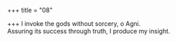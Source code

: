 +++
title = "08"

+++
I invoke the gods without sorcery, o Agni.  
Assuring its success through truth, I produce my insight.  